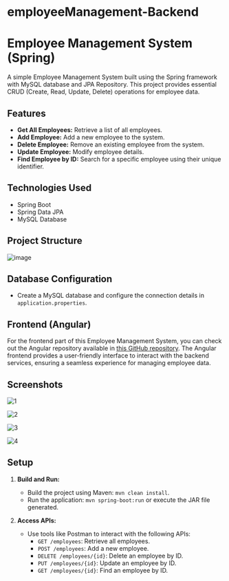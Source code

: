 # employeeManagement-Backend

# Employee Management System (Spring)

A simple Employee Management System built using the Spring framework with MySQL database and JPA Repository. This project provides essential CRUD (Create, Read, Update, Delete) operations for employee data.

## Features

- **Get All Employees:** Retrieve a list of all employees.
- **Add Employee:** Add a new employee to the system.
- **Delete Employee:** Remove an existing employee from the system.
- **Update Employee:** Modify employee details.
- **Find Employee by ID:** Search for a specific employee using their unique identifier.

## Technologies Used

- Spring Boot
- Spring Data JPA
- MySQL Database

## Project Structure

![image](https://github.com/mrharshdalal/employeeManagement-Backend/assets/64740456/0fcaabca-bd12-45e5-aeb0-13e89b7b9b5d)

## Database Configuration

- Create a MySQL database and configure the connection details in `application.properties`.

## Frontend (Angular)

For the frontend part of this Employee Management System, you can check out the Angular repository available in [this GitHub repository](https://github.com/mrharshdalal/employeeManagement-Frontend). The Angular frontend provides a user-friendly interface to interact with the backend services, ensuring a seamless experience for managing employee data.


## Screenshots

![1](https://github.com/mrharshdalal/employeeManagement-Backend/assets/64740456/7c87d252-fc5f-4984-883f-35862bec8ed7)

![2](https://github.com/mrharshdalal/employeeManagement-Backend/assets/64740456/2bf0ebd9-f577-4408-b499-c645384417b6)

![3](https://github.com/mrharshdalal/employeeManagement-Backend/assets/64740456/4a297b18-9972-4b65-80aa-481407bbf179)

![4](https://github.com/mrharshdalal/employeeManagement-Backend/assets/64740456/03d0faef-7633-4024-b1ad-b1a120ac140b)

## Setup

1. **Build and Run:**
   - Build the project using Maven: `mvn clean install`.
   - Run the application: `mvn spring-boot:run` or execute the JAR file generated.

2. **Access APIs:**
   - Use tools like Postman to interact with the following APIs:
     - `GET /employees`: Retrieve all employees.
     - `POST /employees`: Add a new employee.
     - `DELETE /employees/{id}`: Delete an employee by ID.
     - `PUT /employees/{id}`: Update an employee by ID.
     - `GET /employees/{id}`: Find an employee by ID.

